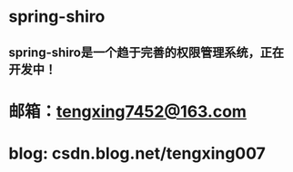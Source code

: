 # spring-shiro

## spring-shiro是一个趋于完善的权限管理系统，正在开发中！

# 邮箱：tengxing7452@163.com

# blog: csdn.blog.net/tengxing007

